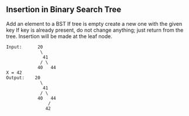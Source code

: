 ## Insertion in Binary Search Tree

Add an element to a BST
If tree is empty create a new one with the given key
If key is already present, do not change anything; just return from the tree.
Insertion will be made at the leaf node.

```plaintext
Input:      20
             \
              41
             / \
            40   44
X = 42
Output:    20
             \
              41
             / \
            40   44
                /
               42
```

